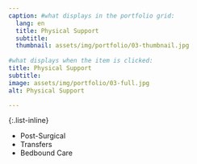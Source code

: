 ```yaml
---
caption: #what displays in the portfolio grid:
  lang: en
  title: Physical Support
  subtitle: 
  thumbnail: assets/img/portfolio/03-thumbnail.jpg
  
#what displays when the item is clicked:
title: Physical Support
subtitle: 
image: assets/img/portfolio/03-full.jpg
alt: Physical Support

---
```

{:.list-inline} 
- Post-Surgical
- Transfers
- Bedbound Care
